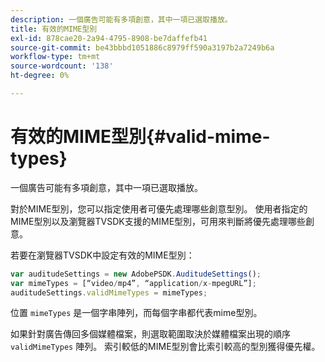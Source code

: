 ```yaml
---
description: 一個廣告可能有多項創意，其中一項已選取播放。
title: 有效的MIME型別
exl-id: 878cae20-2a94-4795-8908-be7daffefb41
source-git-commit: be43bbbd1051886c8979ff590a3197b2a7249b6a
workflow-type: tm+mt
source-wordcount: '138'
ht-degree: 0%

---
```


# 有效的MIME型別{#valid-mime-types}

一個廣告可能有多項創意，其中一項已選取播放。

對於MIME型別，您可以指定使用者可優先處理哪些創意型別。 使用者指定的MIME型別以及瀏覽器TVSDK支援的MIME型別，可用來判斷將優先處理哪些創意。

若要在瀏覽器TVSDK中設定有效的MIME型別：

```js
var auditudeSettings = new AdobePSDK.AuditudeSettings(); 
var mimeTypes = [“video/mp4”, “application/x-mpegURL”]; 
auditudeSettings.validMimeTypes = mimeTypes; 
```

位置 `mimeTypes` 是一個字串陣列，而每個字串都代表mime型別。

如果針對廣告傳回多個媒體檔案，則選取範圍取決於媒體檔案出現的順序 `validMimeTypes` 陣列。 索引較低的MIME型別會比索引較高的型別獲得優先權。
